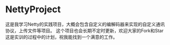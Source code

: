 # NettyProject


这是我学习Netty的实践项目，大概会包含自定义的编解码器来实现的自定义通讯协议，上传文件等项目。
这个项目也会长期不定时更新，欢迎大家的Fork和Star
这是实训的过程中的计划，祝我能找到一个满意的工作。
